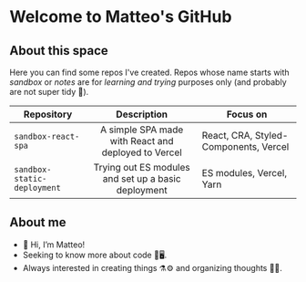 # Welcome to Matteo's GitHub

## About this space

Here you can find some repos I've created. Repos whose name starts with *sandbox* or *notes* are for *learning and trying* purposes only
(and probably are not super tidy 💨).

| Repository       | Description   | Focus on      |
| ------------- | :---: | ------------- |
| `sandbox-react-spa`  | A simple SPA made with React and deployed to Vercel | React, CRA, Styled-Components, Vercel |
| `sandbox-static-deployment`  | Trying out ES modules and set up a basic deployment | ES modules, Vercel, Yarn |

## About me

- 👋 Hi, I’m Matteo!
- Seeking to know more about code 🔭🖥.
- Always interested in creating things ⚗⚙ and organizing thoughts 📐💡.

<!---
Matteo-Spina/Matteo-Spina is a ✨ special ✨ repository because its `README.md` (this file) appears on your GitHub profile.
You can click the Preview link to take a look at your changes.
--->
